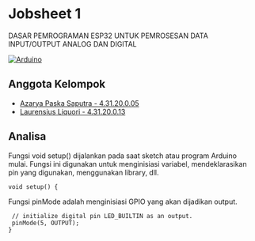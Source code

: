 
# Jobsheet 1 
DASAR PEMROGRAMAN ESP32 UNTUK PEMROSESAN DATA INPUT/OUTPUT ANALOG DAN DIGITAL

[![Arduino](https://img.shields.io/badge/-Arduino-00979D?style=for-the-badge&logo=Arduino&logoColor=white)](https://www.arduino.cc/)


## Anggota Kelompok

- [Azarya Paska Saputra - 4.31.20.0.05](https://github.com/azpaska)
- [Laurensius Liquori - 4.31.20.0.13](https://github.com/llaurensius)

## Analisa

Fungsi void setup() dijalankan pada saat sketch atau program Arduino mulai. Fungsi ini digunakan untuk menginisiasi variabel, mendeklarasikan pin yang digunakan, menggunakan library, dll.

```
void setup() {
 ```
 
Fungsi pinMode adalah menginisiasi GPIO yang akan dijadikan output.

 ```
  // initialize digital pin LED_BUILTIN as an output.
  pinMode(5, OUTPUT);
}
```

